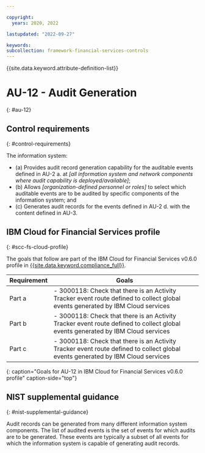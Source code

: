```yaml
---

copyright:
  years: 2020, 2022

lastupdated: "2022-09-27"

keywords: 
subcollection: framework-financial-services-controls
---
```


{{site.data.keyword.attribute-definition-list}}

         
# AU-12 - Audit Generation
{: #au-12}

## Control requirements
{: #control-requirements}

The information system:

- (a) Provides audit record generation capability for the auditable events defined in AU-2 a. at _[all information system and network components where audit capability is deployed/available]_;
- (b) Allows _[organization-defined personnel or roles]_ to select which auditable events are to be audited by specific components of the information system; and
- (c) Generates audit records for the events defined in AU-2 d. with the content defined in AU-3.

## IBM Cloud for Financial Services profile
{: #scc-fs-cloud-profile}

The goals that follow are part of the IBM Cloud for Financial Services v0.6.0 profile in [{{site.data.keyword.compliance_full}}](/docs/security-compliance?topic=security-compliance-getting-started).

| Requirement | Goals |
|-------------|-------|
| Part a | - 3000118: Check that there is an Activity Tracker event route defined to collect global events generated by IBM Cloud services | 
| Part b | - 3000118: Check that there is an Activity Tracker event route defined to collect global events generated by IBM Cloud services | 
| Part c | - 3000118: Check that there is an Activity Tracker event route defined to collect global events generated by IBM Cloud services | 
{: caption="Goals for AU-12 in IBM Cloud for Financial Services v0.6.0 profile" caption-side="top"}

## NIST supplemental guidance
{: #nist-supplemental-guidance}

Audit records can be generated from many different information system components. The list of audited events is the set of events for which audits are to be generated. These events are typically a subset of all events for which the information system is capable of generating audit records.



